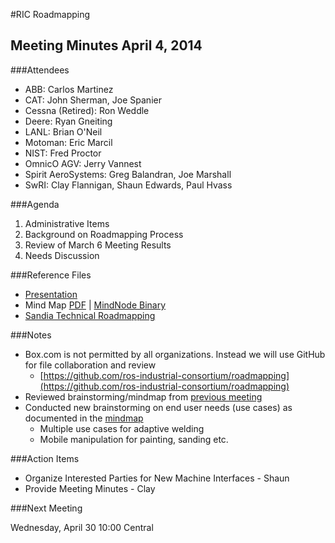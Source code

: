 #RIC Roadmapping

## Meeting Minutes April 4, 2014

###Attendees

* ABB: Carlos Martinez
* CAT: John Sherman, Joe Spanier
* Cessna (Retired): Ron Weddle
* Deere: Ryan Gneiting
* LANL: Brian O'Neil
* Motoman: Eric Marcil
* NIST: Fred Proctor
* OmnicO AGV: Jerry Vannest
* Spirit AeroSystems: Greg Balandran, Joe Marshall
* SwRI: Clay Flannigan, Shaun Edwards, Paul Hvass

###Agenda

1. Administrative Items
2. Background on Roadmapping Process
3. Review of March 6 Meeting Results
4. Needs Discussion

###Reference Files

* [Presentation](MeetingAgenda2014_4_2.pptx)  
* Mind Map [PDF](RoadmappingNotes2014_4_2.pdf) | [MindNode Binary](RoadmappingNotes.mindnode) 
* [Sandia Technical Roadmapping](../2014_3_6/SandiaFundamentalsOfRoadmapping.pdf)
 
###Notes

* Box.com is not permitted by all organizations.  Instead we will use GitHub for file collaboration and review
    * [https://github.com/ros-industrial-consortium/roadmapping](https://github.com/ros-industrial-consortium/roadmapping)
* Reviewed brainstorming/mindmap from [previous meeting](../2014_3_6/RoadmappingNotes2014_3_6.pdf)
* Conducted new brainstorming on end user needs (use cases) as documented in the [mindmap](RoadmappingNotes2014_4_2.pdf)
    * Multiple use cases for adaptive welding
    * Mobile manipulation for painting, sanding etc.

###Action Items

* Organize Interested Parties for New Machine Interfaces - Shaun
* Provide Meeting Minutes - Clay

###Next Meeting

Wednesday, April 30 10:00 Central
